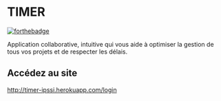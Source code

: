 # TIMER

[![forthebadge](http://forthebadge.com/images/badges/built-with-love.svg)](http://forthebadge.com)  

Application collaborative, intuitive qui vous aide
à optimiser la gestion de tous vos projets et de respecter les délais.

## Accédez au site
http://timer-ipssi.herokuapp.com/login

